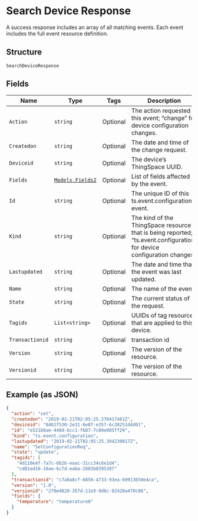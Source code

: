 
# Search Device Response

A success response includes an array of all matching events. Each event includes the full event resource definition.

## Structure

`SearchDeviceResponse`

## Fields

| Name | Type | Tags | Description |
|  --- | --- | --- | --- |
| `Action` | `string` | Optional | The action requested in this event; “change” for device configuration changes. |
| `Createdon` | `string` | Optional | The date and time of the change request. |
| `Deviceid` | `string` | Optional | The device’s ThingSpace UUID. |
| `Fields` | [`Models.Fields2`](../../doc/models/fields-2.md) | Optional | List of fields affected by the event. |
| `Id` | `string` | Optional | The unique ID of this ts.event.configuration event. |
| `Kind` | `string` | Optional | The kind of the ThingSpace resource that is being reported; “ts.event.configuration” for device configuration changes. |
| `Lastupdated` | `string` | Optional | The date and time that the event was last updated. |
| `Name` | `string` | Optional | The name of the event |
| `State` | `string` | Optional | The current status of the request. |
| `Tagids` | `List<string>` | Optional | UUIDs of tag resources that are applied to this device. |
| `Transactionid` | `string` | Optional | transaction id |
| `Version` | `string` | Optional | The version of the resource. |
| `Versionid` | `string` | Optional | The version of the resource. |

## Example (as JSON)

```json
{
  "action": "set",
  "createdon": "2019-02-21T02:05:25.270417481Z",
  "deviceid": "8461f530-2e31-6e87-e357-6c38251d4d01",
  "id": "e521b8ae-440d-6cc1-f687-7c80e085ff29",
  "kind": "ts.event.configuration",
  "lastupdated": "2019-02-21T02:05:25.394230017Z",
  "name": "SetConfigurationReq",
  "state": "update",
  "tagids": [
    "4d110e4f-7a7c-6b26-eaac-31cc34c6e1d4",
    "cd81ed16-18ae-6c7d-eaba-2883b0395387"
  ],
  "transactionid": "c7a0a8cf-6856-4733-93ea-69913650e4ca",
  "version": "1.0",
  "versionid": "270e4820-357d-11e9-9d6c-02420a470c06",
  "fields": {
    "temperature": "temperature0"
  }
}
```

